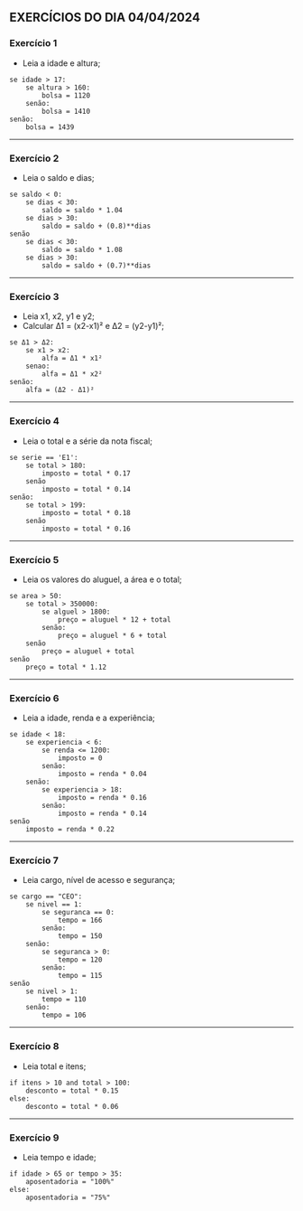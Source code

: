 ## EXERCÍCIOS DO DIA 04/04/2024

### Exercício 1

- Leia a idade e altura;

````
se idade > 17:
    se altura > 160:
        bolsa = 1120
    senão:
        bolsa = 1410
senão:
    bolsa = 1439
````
<hr>

### Exercício 2

- Leia o saldo e dias;

````
se saldo < 0:
    se dias < 30:
        saldo = saldo * 1.04
    se dias > 30:
        saldo = saldo + (0.8)**dias
senão
    se dias < 30:
        saldo = saldo * 1.08
    se dias > 30:
        saldo = saldo + (0.7)**dias
````
<hr>

### Exercício 3

- Leia x1, x2, y1 e y2;
- Calcular Δ1 = (x2-x1)² e Δ2 = (y2-y1)²;

````
se Δ1 > Δ2:
    se x1 > x2:
        alfa = Δ1 * x1²
    senao:
        alfa = Δ1 * x2²
senão:
    alfa = (Δ2 - Δ1)²
````
<hr>

### Exercício 4

- Leia o total e a série da nota fiscal;

````
se serie == 'E1':
    se total > 180:
        imposto = total * 0.17
    senão
        imposto = total * 0.14
senão:
    se total > 199:
        imposto = total * 0.18
    senão
        imposto = total * 0.16
````
<hr>

### Exercício 5

- Leia os valores do aluguel, a área e o total;

````
se area > 50:
    se total > 350000:
        se alguel > 1800:
            preço = aluguel * 12 + total
        senão:
            preço = aluguel * 6 + total
    senão
        preço = aluguel + total
senão
    preço = total * 1.12
````
<hr>

### Exercício 6

- Leia a idade, renda e a experiência;

````
se idade < 18:
    se experiencia < 6:
        se renda <= 1200:
            imposto = 0
        senão:
            imposto = renda * 0.04
    senão:
        se experiencia > 18:
            imposto = renda * 0.16
        senão:
            imposto = renda * 0.14
senão
    imposto = renda * 0.22
````
<hr>

### Exercício 7

- Leia cargo, nível de acesso e segurança;

````
se cargo == "CEO":
    se nivel == 1:
        se seguranca == 0:
            tempo = 166
        senão:
            tempo = 150
    senão:
        se seguranca > 0:
            tempo = 120
        senão:
            tempo = 115
senão
    se nivel > 1:
        tempo = 110
    senão:
        tempo = 106
````
<hr>

### Exercício 8

- Leia total e itens;

````
if itens > 10 and total > 100:
    desconto = total * 0.15
else:
    desconto = total * 0.06
````
<hr>

### Exercício 9

- Leia tempo e idade;

````
if idade > 65 or tempo > 35:
    aposentadoria = "100%"
else:
    aposentadoria = "75%"
````
